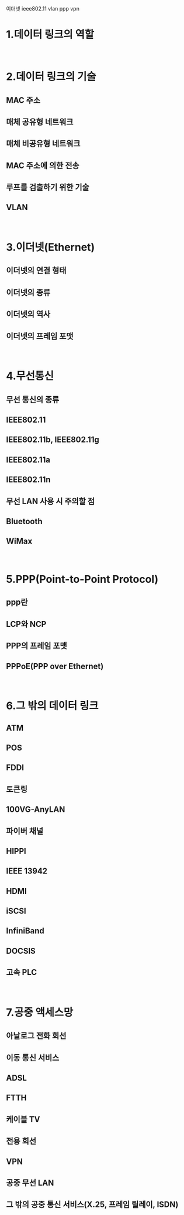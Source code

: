 이더넷
ieee802.11
vlan
ppp
vpn
<br/>

# 1.데이터 링크의 역할
<br/>

# 2.데이터 링크의 기술
## MAC 주소
## 매체 공유형 네트워크
## 매체 비공유형 네트워크
## MAC 주소에 의한 전송
## 루프를 검출하기 위한 기술
## VLAN
<br/>

# 3.이더넷(Ethernet)
## 이더넷의 연결 형태
## 이더넷의 종류
## 이더넷의 역사
## 이더넷의 프레임 포맷
<br/>

# 4.무선통신
## 무선 통신의 종류
## IEEE802.11
## IEEE802.11b, IEEE802.11g
## IEEE802.11a
## IEEE802.11n
## 무선 LAN 사용 시 주의할 점
## Bluetooth
## WiMax
<br/>

# 5.PPP(Point-to-Point Protocol)
## ppp란
## LCP와 NCP
## PPP의 프레임 포맷
## PPPoE(PPP over Ethernet)
<br/>

# 6.그 밖의 데이터 링크
## ATM
## POS
## FDDI
## 토큰링
## 100VG-AnyLAN
## 파이버 채널
## HIPPI
## IEEE 13942
## HDMI
## iSCSI
## InfiniBand
## DOCSIS
## 고속 PLC
<br/>

# 7.공중 액세스망
## 아날로그 전화 회선
## 이동 통신 서비스
## ADSL
## FTTH
## 케이블 TV
## 전용 회선
## VPN
## 공중 무선 LAN
## 그 밖의 공중 통신 서비스(X.25, 프레임 릴레이, ISDN)
<br/>

